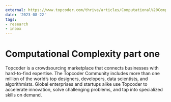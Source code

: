 ```yaml
---
external: https://www.topcoder.com/thrive/articles/Computational%20Complexity%20part%20one
date: '2023-08-22'
tags:
- research
- inbox
---
```


# Computational Complexity part one

Topcoder is a crowdsourcing marketplace that connects businesses with hard-to-find expertise. The Topcoder Community includes more than one million of the world’s top designers, developers, data scientists, and algorithmists. Global enterprises and startups alike use Topcoder to accelerate innovation, solve challenging problems, and tap into specialized skills on demand.
